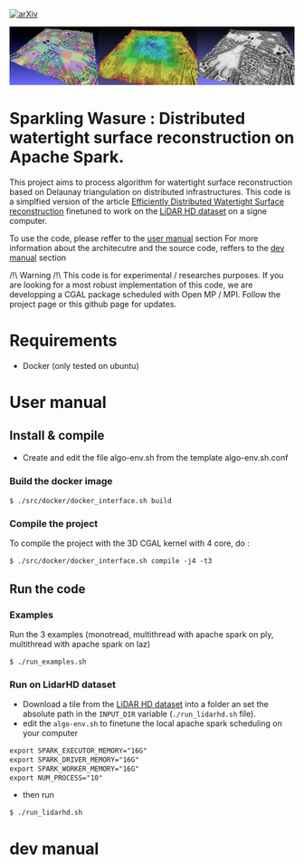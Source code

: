 [![arXiv](https://img.shields.io/badge/arXiv-Paper-<COLOR>.svg)](https://hal.science/hal-03380593/file/2021216131.pdf)

![Example of the algorithm on the "chateau de versaille" LidarHD tile](./doc/header.jpeg)

# Sparkling Wasure : Distributed watertight surface reconstruction on Apache Spark. 

This project aims to process algorithm for watertight surface reconstruction based on Delaunay triangulation on distributed infrastructures.
This code is a simplfied version of the article  [Efficiently Distributed Watertight Surface reconstruction](https://lcaraffa.github.io/edwsr/)
finetuned to work on the [LiDAR HD dataset](https://geoservices.ign.fr/lidarhd) on a signe computer.


To use the code, please reffer to the [user manual](#user-manual) section
For more information about the architecutre and the source code,
reffers to the [dev manual](#dev-manual) section

/!\ Warning /!\  This code is for experimental / researches purposes. If you are looking for a most robust implementation of this code, we are developping 
a CGAL package scheduled with Open MP / MPI. Follow the project page or this github page for updates.

# Requirements 
- Docker (only tested on ubuntu)

# User manual
## Install & compile 
- Create and edit the file algo-env.sh from the template algo-env.sh.conf 

### Build the docker image
```console
$ ./src/docker/docker_interface.sh build
```

### Compile the project 
To compile the project with the 3D CGAL kernel with 4 core, do :

```console
$ ./src/docker/docker_interface.sh compile -j4 -t3
```

## Run the code
### Examples 
Run the 3 examples (monotread, multithread with apache spark on ply, multithread with apache spark on laz)
```console
$ ./run_examples.sh

```

### Run on LidarHD dataset 
- Download a tile from the [LiDAR HD dataset](https://geoservices.ign.fr/lidarhd) into a folder an set the absolute path in the `INPUT_DIR` variable (`./run_lidarhd.sh` file).
- edit the `algo-env.sh` to finetune the local apache spark scheduling on your computer
```console
export SPARK_EXECUTOR_MEMORY="16G"
export SPARK_DRIVER_MEMORY="16G"
export SPARK_WORKER_MEMORY="16G"
export NUM_PROCESS="10"
```

- then run 
```console
$ ./run_lidarhd.sh

```

# dev manual


